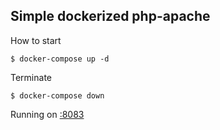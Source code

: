 ## Simple dockerized php-apache

How to start

```
$ docker-compose up -d
```

Terminate
```
$ docker-compose down
```

Running on [:8083](http://localhost:8083)